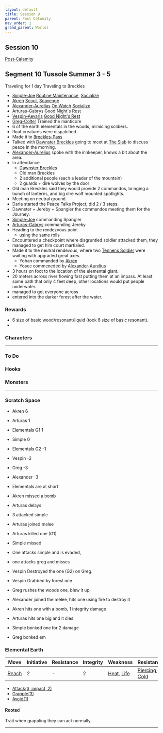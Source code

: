 ```yaml
---
layout: default
title: Session 9
parent: Post Calamity
nav_order: 1
grand_parent: Worlds
---
```

## Session 10
[Post-Calamity](Post-Calamity)
## Segment 10 Tussole Summer 3 - 5
Traveling for 1 day
Traveling to Breckles
* [Simple-Joe](Simple-Joe) [Routine Maintenance](../../Labourer#Routine%20Maintenance), [Socialize](../../Activities#Socialize)
* [Akren](Akren) [Scout](../../Activities#Scout), [Scavenge](../../Activities#Scavenge)
* [Alexander-Aurelius](Alexander-Aurelius) [On Watch](../../Activities#On%20Watch) [Socialize](../../Activities#Socialize)
* [Arturas-Gabrys](Arturas-Gabrys) [Good Night's Rest](../../Activities#Good%20Night's%20Rest)
* [Vespin-Aevaris](Vespin-Aevaris) [Good Night's Rest](../../Activities#Good%20Night's%20Rest) 
* [Greg-Colter](Greg-Colter) Trained the manticore
* 6 of the earth elementals in the woods, mimicing soldiers.
* Root creatures were dispatched.
* Made it to [Breckles-Pass](Breckles-Pass)
* Talked with [Dawnster Breckles](Breckles-Pass#Dawnster%20Breckles) going to meet at [The Slab](Breckles-Pass#The%20Slab) to discuss peace in the morning.
* [Alexander-Aurelius](Alexander-Aurelius) spoke with the innkeeper, knows a bit about the area.
* In attendance
	* [Dawnster Breckles](Breckles-Pass#Dawnster%20Breckles)
	* Old man Breckles
	* 2 additional people (each a leader of the mountain)
	* 2 guards + dire wolves by the door
* Old man Breckles said they would provide 2 commandos, bringing a bunch of lanterns, and big dire wolf mounted spotlights.
* Meeting on neutral ground.
* Darla started the Peace Talks Project, did 2 / 3 steps.
* Dawnster + Jereby + Spangler the commandos meeting them for the Journey.
* [Simple-Joe](Simple-Joe) commanding Spangler
* [Arturas-Gabrys](Arturas-Gabrys) commanding Jereby
* Heading to the rendezvous point
	* using the same rolls
* Encountered a checkpoint where disgruntled soldier attacked them, they managed to get him court martialed.
* Made it to the neutral rendevous, where two [Tennens Soldier](Tennens-Settlement#Tennens%20Soldier) were waiting with upgraded great axes.
	* Yohan commanded by [Akren](Akren)
	* Yosee commeneded by [Alexander-Aurelius](Alexander-Aurelius)
* 3 hours on foot to the location of the elemental giant.
* 20 meters across river flowing fast putting them at an impass. At least some path that only 4 feet deep, other locations would put people underwater. 
* managed to get everyone across
* entered into the darker forest after the water. 


### Rewards
* 6 size of basic wood/resonant/liquid (took 6 size of basic resonant).
* 


### Characters
 ---

### To Do


### Hooks


### Monsters




---

### Scratch Space

* Akren 6
* Arturas 1
* Elementals G1 1
* Simple 0
* Elementals G2 -1
* Vespin -2
* Greg -3
* Alexander -3

* Elementals are at short
* Akren missed a bomb
* Arturas delays
* 3 attacked simple 
* Arturas joined melee
* Arturas killed one (G1)
* Simple missed
* One attacks simple and is evaded,
* one attacks greg and misses
* Vespin Destroyed the one (G2) on Greg.
* Vespin Grabbed by forest one
* Greg rushes the woods one, blew it up,
* Alexander joined the melee, hits one using fire to destroy it
* Akren hits one with a bomb, 1 integrity damage
* Arturas hits one big and it dies.
* Simple bonked one for 2 damage
* Greg bonked em


### Elemental Earth

| Move                          | Initiative | Resistance | Integrity | Weakness            | Resistance |
| ----------------------------- | ---------- | ---------- | --------- | ------------------- | ---------- |
| [Reach](../../Movement#Reach) | 2          | -          | 2         | [Heat](Injury#Heat), [Life](../../Injury#Life) | [Piercing](../../Injury#Piercing), [Cold](../../Injury#Cold)          |

* [Attack(3, impact, 2)](Monster-Actions#Attack(X,%20Y,%20Z))
* [Grapple(3)](Monster-Actions#Grapple(X))
* [Avoid(1)](../../Monster-Actions#Avoid(X))

#### Rooted
Trait when grappling they can act normally.



---